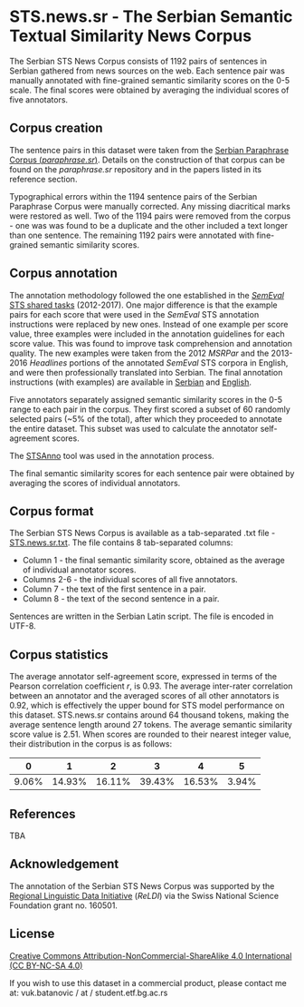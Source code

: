 # STS.news.sr - The Serbian Semantic Textual Similarity News Corpus
The Serbian STS News Corpus consists of 1192 pairs of sentences in Serbian gathered from news sources on the web.
Each sentence pair was manually annotated with fine-grained semantic similarity scores on the 0-5 scale.
The final scores were obtained by averaging the individual scores of five annotators.

## Corpus creation
The sentence pairs in this dataset were taken from the [Serbian Paraphrase Corpus (*paraphrase.sr*)](https://vukbatanovic.github.io/paraphrase.sr/).
Details on the construction of that corpus can be found on the *paraphrase.sr* repository and in the papers listed in its reference section.

Typographical errors within the 1194 sentence pairs of the Serbian Paraphrase Corpus were manually corrected.
Any missing diacritical marks were restored as well.
Two of the 1194 pairs were removed from the corpus - one was was found to be a duplicate and the other included a text longer than one sentence.
The remaining 1192 pairs were annotated with fine-grained semantic similarity scores.

## Corpus annotation
The annotation methodology followed the one established in the [*SemEval* STS shared tasks](http://ixa2.si.ehu.es/stswiki/index.php/Main_Page) (2012-2017).
One major difference is that the example pairs for each score that were used in the *SemEval* STS annotation instructions were replaced by new ones.
Instead of one example per score value, three examples were included in the annotation guidelines for each score value.
This was found to improve task comprehension and annotation quality.
The new examples were taken from the 2012 *MSRPar* and the 2013-2016 *Headlines* portions of the annotated *SemEval* STS corpora in English, and were then professionally translated into Serbian.
The final annotation instructions (with examples) are available in [Serbian](https://vukbatanovic.github.io/STS.news.sr/Annotation%20instructions%20-%20Serbian) and [English](https://vukbatanovic.github.io/STS.news.sr/Annotation%20instructions%20-%20English).

Five annotators separately assigned semantic similarity scores in the 0-5 range to each pair in the corpus.
They first scored a subset of 60 randomly selected pairs (~5% of the total), after which they proceeded to annotate the entire dataset.
This subset was used to calculate the annotator self-agreement scores.

The [STSAnno](https://vukbatanovic.github.io/STSAnno/) tool was used in the annotation process.

The final semantic similarity scores for each sentence pair were obtained by averaging the scores of individual annotators.

## Corpus format
The Serbian STS News Corpus is available as a tab-separated .txt file - [STS.news.sr.txt](http://github.com/vukbatanovic/STS.news.sr/blob/master/STS.news.sr.txt).
The file contains 8 tab-separated columns:
* Column 1 - the final semantic similarity score, obtained as the average of individual annotator scores.
* Columns 2-6 - the individual scores of all five annotators.
* Column 7 - the text of the first sentence in a pair.
* Column 8 - the text of the second sentence in a pair.

Sentences are written in the Serbian Latin script.
The file is encoded in UTF-8.

## Corpus statistics
The average annotator self-agreement score, expressed in terms of the Pearson correlation coefficient *r*, is 0.93.
The average inter-rater correlation between an annotator and the averaged scores of all other annotators is 0.92, which is effectively the upper bound for STS model performance on this dataset.
STS.news.sr contains around 64 thousand tokens, making the average sentence length around 27 tokens.
The average semantic similarity score value is 2.51.
When scores are rounded to their nearest integer value, their distribution in the corpus is as follows:

|  0  |   1  |   2  |   3  |   4  |  5  |
|-----|------|------|------|------|-----|
|9.06%|14.93%|16.11%|39.43%|16.53%|3.94%|

## References
TBA

## Acknowledgement
The annotation of the Serbian STS News Corpus was supported by the [Regional Linguistic Data Initiative](http://reldi.spur.uzh.ch/) (*ReLDI*) via the Swiss National Science Foundation grant no. 160501.

## License
[Creative Commons Attribution-NonCommercial-ShareAlike 4.0 International (CC BY-NC-SA 4.0)](http://creativecommons.org/licenses/by-nc-sa/4.0/)

If you wish to use this dataset in a commercial product, please contact me at: vuk.batanovic / at / student.etf.bg.ac.rs
